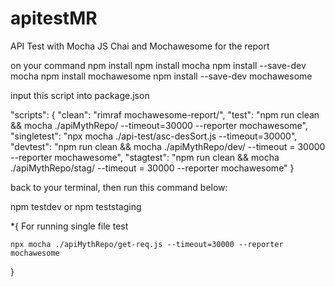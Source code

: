 # apitestMR
API Test with Mocha JS Chai and Mochawesome for the report


on your command
npm install
npm install mocha
npm install --save-dev mocha
npm install mochawesome
npm install --save-dev mochawesome

input this script into package.json

"scripts": {
    "clean": "rimraf mochawesome-report/",
    "test": "npm run clean && mocha ./apiMythRepo/ --timeout=30000 --reporter mochawesome",
    "singletest": "npx mocha ./api-test/asc-desSort.js --timeout=30000",
    "devtest": "npm run clean && mocha ./apiMythRepo/dev/ --timeout = 30000 --reporter mochawesome",
    "stagtest": "npm run clean && mocha ./apiMythRepo/stag/ --timeout = 30000 --reporter mochawesome"
}


back to your terminal, then run this command below:

npm testdev or npm teststaging




*{
    For running single file test

    npx mocha ./apiMythRepo/get-req.js --timeout=30000 --reporter mochawesome
}